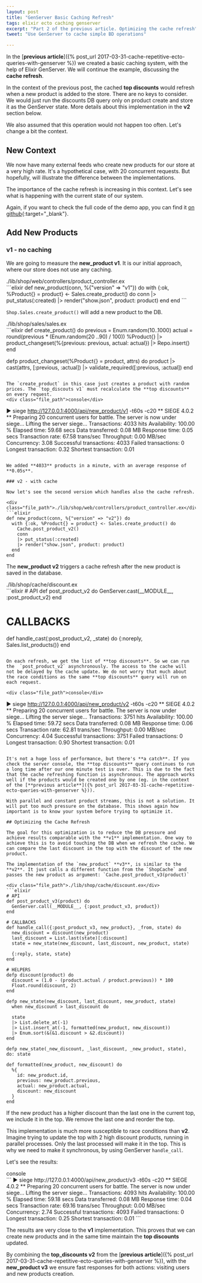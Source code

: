 ```yaml
---
layout: post
title: "GenServer Basic Caching Refresh"
tags: elixir ecto caching genserver
excerpt: "Part 2 of the previous article. Optimizing the cache refresh"
tweet: "Use GenServer to cache simple BD operations"

---
```


In the [**previous article**]({% post_url 2017-03-31-cache-repetitive-ecto-queries-with-genserver %}) we created a basic caching system, with the help of Elixir GenServer. We will continue the example, discussing the **cache refresh**.  

In the context of the previous post, the cached **top discounts** would refresh when a new product is added to the store. There are no keys to consider. We would just run the discounts DB query only on product create and store it as the GenServer state. More details about this implementation in the **v2** section below.  

We also assumed that this operation would not happen too often. Let's change a bit the context.  

## New Context

We now have many external feeds who create new products for our store at a very high rate. It's a hypothetical case, with 20 concurrent requests. But hopefully, will illustrate the difference between the implementations.  

The importance of the cache refresh is increasing in this context. Let's see what is happening with the current state of our system.  

Again, if you want to check the full code of the demo app, you can find it [on github](https://github.com/iacobson/blog_discounter){:target="_blank"}.

## Add New Products
### v1 - no caching

We are going to measure the **new_product v1**. It is our initial approach, where our store does not use any caching.

<div class="file_path">./lib/shop/web/controllers/product_controller.ex</div>
```elixir
def new_product(conn, %{"version" => "v1"}) do
  with {:ok, %Product{} = product} <- Sales.create_product() do
    conn
    |> put_status(:created)
    |> render("show.json", product: product)
  end
end
```

`Shop.Sales.create_product()` will add a new product to the DB.
<div class="file_path">./lib/shop/sales/sales.ex</div>
```elixir
def create_product() do
  previous = Enum.random(10..1000)
  actual = round(previous * (Enum.random(20 ..90) / 100))
  %Product{}
  |> product_changeset(%{previous: previous, actual: actual})
  |> Repo.insert()
end

defp product_changeset(%Product{} = product, attrs) do
  product
  |> cast(attrs, [:previous, :actual])
  |> validate_required([:previous, :actual])
end

```

The `create_product` in this case just creates a product with random prices. The `top_discouts v1` must recalculate the **top discounts** on every request.  
<div class="file_path">console</div>
```
▶ siege http://127.0.0.1:4000/api/new_product/v1 -t60s -c20
** SIEGE 4.0.2
** Preparing 20 concurrent users for battle.
The server is now under siege...
Lifting the server siege...
Transactions:		        4033 hits
Availability:		      100.00 %
Elapsed time:		       59.68 secs
Data transferred:	        0.08 MB
Response time:		        0.05 secs
Transaction rate:	       67.58 trans/sec
Throughput:		        0.00 MB/sec
Concurrency:		        3.08
Successful transactions:        4033
Failed transactions:	           0
Longest transaction:	        0.32
Shortest transaction:	        0.01
```

We added **4033** products in a minute, with an average response of **0.05s**.

### v2 - with cache

Now let's see the second version which handles also the cache refresh.  

<div class="file_path">./lib/shop/web/controllers/product_controller.ex</div>
```elixir
def new_product(conn, %{"version" => "v2"}) do
  with {:ok, %Product{} = product} <- Sales.create_product() do
    Cache.post_product_v2()
    conn
    |> put_status(:created)
    |> render("show.json", product: product)
  end
end
```
The **new_product v2** triggers a cache refresh after the new product is saved in the database.  

<div class="file_path">./lib/shop/cache/discount.ex</div>
```elixir
# API
  def post_product_v2 do
    GenServer.cast(__MODULE__, :post_product_v2)
  end

# CALLBACKS
def handle_cast(:post_product_v2, _state) do
  {:noreply, Sales.list_products()}
end

```

On each refresh, we get the list of **top discounts**. So we can run the  `post_product_v2` asynchronously. The access to the cache will not be delayed by the cache update. We do not worry that much about the race conditions as the same **top discounts** query will run on each request.  

<div class="file_path">console</div>
```
▶ siege http://127.0.0.1:4000/api/new_product/v2 -t60s -c20
** SIEGE 4.0.2
** Preparing 20 concurrent users for battle.
The server is now under siege...
Lifting the server siege...
Transactions:		        3751 hits
Availability:		      100.00 %
Elapsed time:		       59.72 secs
Data transferred:	        0.08 MB
Response time:		        0.06 secs
Transaction rate:	       62.81 trans/sec
Throughput:		        0.00 MB/sec
Concurrency:		        4.04
Successful transactions:        3751
Failed transactions:	           0
Longest transaction:	        0.90
Shortest transaction:	        0.01
```

It's not a huge loss of performance, but there's **a catch**. If you check the server console, the **top discounts** query continues to run a long time after our one minute test is over. This is due to the fact that the cache refreshing function is asynchronous. The approach works well if the products would be created one by one (eg. in the context of the [**previous article**]({% post_url 2017-03-31-cache-repetitive-ecto-queries-with-genserver %})).

With parallel and constant product streams, this is not a solution. It will put too much pressure on the database. This shows again how important is to know your system before trying to optimize it.

## Optimizing the Cache Refresh

The goal for this optimization is to reduce the DB pressure and achieve results comparable with the **v1** implementation. One way to achieve this is to avoid touching the DB when we refresh the cache. We can compare the last discount in the top with the discount of the new product.

The implementation of the `new_product` **v3**, is similar to the **v2**. It just calls a different function from the `ShopCache` and passes the new product as argument: `Cache.post_product_v3(product)`

<div class="file_path">./lib/shop/cache/discount.ex</div>
```elixir
# API
def post_product_v3(product) do
  GenServer.call(__MODULE__, {:post_product_v3, product})
end

# CALLBACKS
def handle_call({:post_product_v3, new_product}, _from, state) do
  new_discount = discount(new_product)
  last_discount = List.last(state)[:discount]
  state = new_state(new_discount, last_discount, new_product, state)

  {:reply, state, state}
end

# HELPERS
defp discount(product) do
  discount = (1.0 - (product.actual / product.previous)) * 100
  Float.round(discount, 2)
end

defp new_state(new_discount, last_discount, new_product, state)
  when new_discount > last_discount do

  state
  |> List.delete_at(-1)
  |> List.insert_at(-1, formatted(new_product, new_discount))
  |> Enum.sort(&(&1.discount > &2.discount))
end

defp new_state(_new_discount, _last_discount, _new_product, state), do: state

def formatted(new_product, new_discount) do
  %{
    id: new_product.id,
    previous: new_product.previous,
    actual: new_product.actual,
    discount: new_discount
  }
end
```
If the new product has a higher discount than the last one in the current top, we include it in the top. We remove the last one and reorder the top.  

This implementation is much more susceptible to race conditions than **v2**. Imagine trying to update the top with 2 high discount products, running in parallel processes. Only the last processed will make it in the top. This is why we need to make it synchronous, by using GenServer `handle_call`.  

Let's see the results:  

<div class="file_path">console</div>
```
▶ siege http://127.0.0.1:4000/api/new_product/v3 -t60s -c20
** SIEGE 4.0.2
** Preparing 20 concurrent users for battle.
The server is now under siege...
Lifting the server siege...
Transactions:		        4093 hits
Availability:		      100.00 %
Elapsed time:		       59.18 secs
Data transferred:	        0.08 MB
Response time:		        0.04 secs
Transaction rate:	       69.16 trans/sec
Throughput:		        0.00 MB/sec
Concurrency:		        2.74
Successful transactions:        4093
Failed transactions:	           0
Longest transaction:	        0.25
Shortest transaction:	        0.01
```

The results are very close to the **v1** implementation. This proves that we can create new products and in the same time maintain the **top discounts** updated.  

By combining the **top_discounts v2** from the [**previous article**]({% post_url 2017-03-31-cache-repetitive-ecto-queries-with-genserver %}), with the **new_product v3** we ensure fast responses for both actions: visiting users and new products creation.
